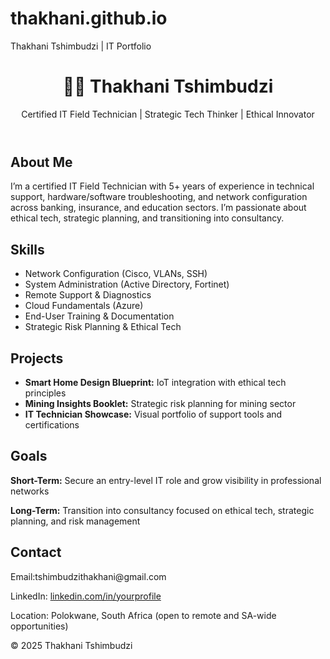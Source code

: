 # thakhani.github.io
<!DOCTYPE html>
<html lang="en">
<head>
  <meta charset="UTF-8" />
  <meta name="viewport" content="width=device-width, initial-scale=1.0" />
  Thakhani Tshimbudzi | IT Portfolio
  <link rel="stylesheet" href="style.css" />
</head>
<body>
  <header>
    <h1>👨‍💻 Thakhani Tshimbudzi</h1>
    <p>Certified IT Field Technician | Strategic Tech Thinker | Ethical Innovator</p>
  </header>

  <section id="about">
    <h2>About Me</h2>
    <p>
      I’m a certified IT Field Technician with 5+ years of experience in technical support, hardware/software troubleshooting, and network configuration across banking, insurance, and education sectors. I’m passionate about ethical tech, strategic planning, and transitioning into consultancy.
    </p>
  </section>

  <section id="skills">
    <h2>Skills</h2>
    <ul>
      <li>Network Configuration (Cisco, VLANs, SSH)</li>
      <li>System Administration (Active Directory, Fortinet)</li>
      <li>Remote Support & Diagnostics</li>
      <li>Cloud Fundamentals (Azure)</li>
      <li>End-User Training & Documentation</li>
      <li>Strategic Risk Planning & Ethical Tech</li>
    </ul>
  </section>

  <section id="projects">
    <h2>Projects</h2>
    <ul>
      <li><strong>Smart Home Design Blueprint:</strong> IoT integration with ethical tech principles</li>
      <li><strong>Mining Insights Booklet:</strong> Strategic risk planning for mining sector</li>
      <li><strong>IT Technician Showcase:</strong> Visual portfolio of support tools and certifications</li>
    </ul>
  </section>

  <section id="goals">
    <h2>Goals</h2>
    <p><strong>Short-Term:</strong> Secure an entry-level IT role and grow visibility in professional networks</p>
    <p><strong>Long-Term:</strong> Transition into consultancy focused on ethical tech, strategic planning, and risk management</p>
  </section>

  <section id="contact">
    <h2>Contact</h2>
    <p>Email:tshimbudzithakhani@gmail.com</p>
    <p>LinkedIn: <a href="https://www.linkedin.com/in/thakhani.">linkedin.com/in/yourprofile</a></p>
    <p>Location: Polokwane, South Africa (open to remote and SA-wide opportunities)</p>
  </section>

  <footer>
    <p>© 2025 Thakhani Tshimbudzi</p>
  </footer>
</body>
</html>
